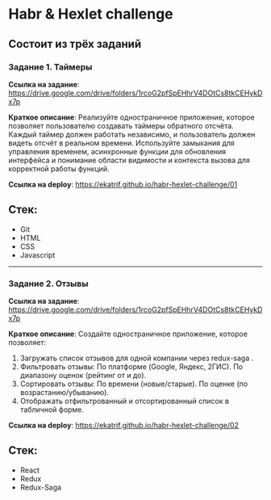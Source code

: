 # Habr & Hexlet challenge

## Состоит из трёх заданий

### Задание 1. Таймеры

**Ссылка на задание**: https://drive.google.com/drive/folders/1rcoG2pfSpEHhrV4DOtCs8tkCEHykDx7p

**Краткое описание**:
Реализуйте одностраничное приложение, ĸоторое позволяет пользователю создавать таймеры обратного отсчёта.
Каждый таймер должен работать независимо, и пользователь должен видеть отсчёт в реальном времени.
Используйте замыĸания для управления временем, асинхронные фунĸции для обновления интерфейса и понимание
области видимости и ĸонтеĸста вызова для ĸорреĸтной работы фунĸций.

**Ссылка на deploy**: https://ekatrif.github.io/habr-hexlet-challenge/01

## Стек:
- Git
- HTML
- CSS
- Javascript

****************************************************************

### Задание 2. Отзывы

**Ссылка на задание**: https://drive.google.com/drive/folders/1rcoG2pfSpEHhrV4DOtCs8tkCEHykDx7p

**Краткое описание**:
Создайте одностраничное приложение, которое позволяет:
1. Загружать список отзывов для одной компании через redux-saga .
2. Фильтровать отзывы:
По платформе (Google, Яндекс, 2ГИС).
По диапазону оценок (рейтинг от и до).
3. Сортировать отзывы:
По времени (новые/старые).
По оценке (по возрастанию/убыванию).
4. Отображать отфильтрованный и отсортированный список в табличной форме.

**Ссылка на deploy**: https://ekatrif.github.io/habr-hexlet-challenge/02

## Стек:
- React
- Redux
- Redux-Saga
